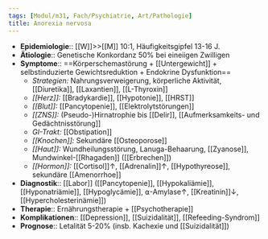 ```yaml
---
tags: [Modul/m31, Fach/Psychiatrie, Art/Pathologie]
title: Anorexia nervosa
---
```

- **Epidemiologie**:: [[W]]>>[[M]] 10:1, Häufigkeitsgipfel 13-16 J.
- **Ätiologie**:: Genetische Konkordanz 50% bei eineiigen Zwilligen
- **Symptome**:: ==Körperschemastörung + [[Untergewicht]] + selbstinduzierte Gewichtsreduktion + Endokrine Dysfunktion==
	- *Strategien:* Nahrungsverweigerung, körperliche Aktivität, [[Diuretika]], [[Laxantien]], [[L-Thyroxin]]
	- *[[Herz]]:* [[Bradykardie]], [[Hypotonie]], [[HRST]]
	- *[[Blut]]:* [[Pancytopenie]], [[Elektrolytstörungen]]
	- *[[ZNS]]:* (Pseudo-)Hirnatrophie bis [[Delir]], [[Aufmerksamkeits- und Gedächtnisstörung]]
	- *GI-Trakt:* [[Obstipation]]
	- *[[Knochen]]:* Sekundäre [[Osteoporose]]
	- *[[Haut]]:* Wundheilungsstörung, Lanuga-Behaarung, [[Zyanose]], Mundwinkel-[[Rhagaden]] ([[Erbrechen]])
	- *[[Hormon]]:* [[Cortisol]]↑, [[Adrenalin]]↑, [[Hypothyreose]], sekundäre [[Amenorrhoe]]
- **Diagnostik**:: [[Labor]] ([[Pancytopenie]], [[Hypokaliämie]], [[Hyponatriämie]], [[Hypoglycämie]], ⍺-Amylase↑, [[Kreatinin]]↓, [[Hypercholesterinämie]])
- **Therapie**:: Ernährungstherapie + [[Psychotherapie]]
- **Komplikationen**:: [[Depression]], [[Suizidalität]], [[Refeeding-Syndrom]]
- **Prognose**:: Letalität 5-20% (insb. Kachexie und [[Suizidalität]])
